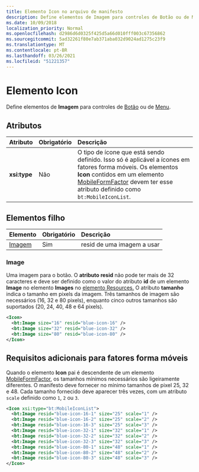 ```yaml
---
title: Elemento Icon no arquivo de manifesto
description: Define elementos de Imagem para controles de Botão ou de Menu.
ms.date: 10/09/2018
localization_priority: Normal
ms.openlocfilehash: d2986d6d0325f425d5a66d010fff003c67356862
ms.sourcegitcommit: 5ad32261f80e7ab371aba032d9024ad1275c23f9
ms.translationtype: MT
ms.contentlocale: pt-BR
ms.lasthandoff: 03/26/2021
ms.locfileid: "51221357"
---
```

# <a name="icon-element"></a>Elemento Icon

Define elementos de **Imagem** para controles de [Botão](control.md#button-control) ou de [Menu](control.md#menu-dropdown-button-controls).

## <a name="attributes"></a>Atributos

|  Atributo  |  Obrigatório  |  Descrição  |
|:-----|:-----|:-----|
|  **xsi:type**  |  Não  | O tipo de ícone que está sendo definido. Isso só é aplicável a ícones em fatores forma móveis. Os elementos **Icon** contidos em um elemento [MobileFormFactor](mobileformfactor.md) devem ter esse atributo definido como `bt:MobileIconList`. |

## <a name="child-elements"></a>Elementos filho

|  Elemento |  Obrigatório  |  Descrição  |
|:-----|:-----|:-----|
|  [Imagem](#image)        | Sim |   resid de uma imagem a usar         |

### <a name="image"></a>Image

Uma imagem para o botão. O **atributo resid** não pode ter mais de 32 caracteres e deve ser definido como o valor do atributo **id** de um elemento **Image** no elemento **Images** no [elemento Resources.](resources.md) O atributo **tamanho** indica o tamanho em pixels da imagem. Três tamanhos de imagem são necessários (16, 32 e 80 pixels), enquanto cinco outros tamanhos são suportados (20, 24, 40, 48 e 64 pixels).

```xml
<Icon>
  <bt:Image size="16" resid="blue-icon-16" />
  <bt:Image size="32" resid="blue-icon-32" />
  <bt:Image size="80" resid="blue-icon-80" />
</Icon>
```

## <a name="additional-requirements-for-mobile-form-factors"></a>Requisitos adicionais para fatores forma móveis

Quando o elemento **Icon** pai é descendente de um elemento [MobileFormFactor](mobileformfactor.md), os tamanhos mínimos necessários são ligeiramente diferentes. O manifesto deve fornecer no mínimo tamanhos de pixel 25, 32 e 48. Cada tamanho fornecido deve aparecer três vezes, com um atributo `scale` definido como `1`, `2` ou `3`.

```xml
<Icon xsi:type="bt:MobileIconList">
  <bt:Image resid="blue-icon-16-1" size="25" scale="1" />
  <bt:Image resid="blue-icon-16-2" size="25" scale="2" />
  <bt:Image resid="blue-icon-16-3" size="25" scale="3" />
  <bt:Image resid="blue-icon-32-1" size="32" scale="1" />
  <bt:Image resid="blue-icon-32-2" size="32" scale="2" />
  <bt:Image resid="blue-icon-32-3" size="32" scale="3" />
  <bt:Image resid="blue-icon-80-1" size="48" scale="1" />
  <bt:Image resid="blue-icon-80-2" size="48" scale="2" />
  <bt:Image resid="blue-icon-80-3" size="48" scale="3" />
</Icon>
```
